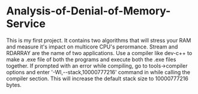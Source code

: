 # Analysis-of-Denial-of-Memory-Service
This is my first project. It contains two algorithms that will stress your RAM and measure it's impact on multicore CPU's perormance. Stream and RDARRAY are the name of two applications. Use a compiler like dev-c++ to make a .exe file of both the programs and execute both the .exe files together. If prompted with an error while compiling, go to tools->compiler options and enter '-Wl,--stack,10000777216' command in while calling the compiler section. This will increase the default stack size to 10000777216 bytes. 
